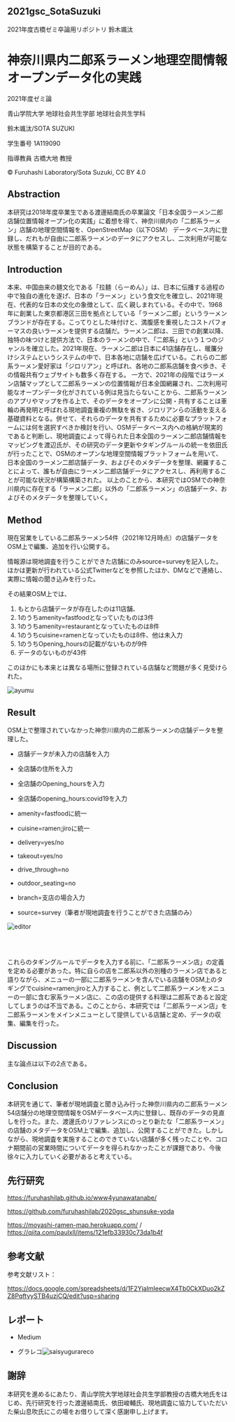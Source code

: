 ## 2021gsc_SotaSuzuki
2021年度古橋ゼミ卒論用リポジトリ 鈴木颯汰

# 神奈川県内二郎系ラーメン地理空間情報オープンデータ化の実践

2021年度ゼミ論

青山学院大学 地球社会共生学部 地球社会共生学科

鈴木颯汰/SOTA SUZUKI

学生番号 1A119090

指導教員 古橋大地 教授

© Furuhashi Laboratory/Sota Suzuki, CC BY 4.0

## Abstraction

本研究は2018年度卒業生である渡邊結南氏の卒業論文「日本全国ラーメン二郎店舗位置情報オープン化の実践」に着想を得て、神奈川県内の「二郎系ラーメン」店舗の地理空間情報を、OpenStreetMap（以下OSM）
データベース内に登録し、だれもが自由に二郎系ラーメンのデータにアクセスし、二次利用が可能な状態を構築することが目的である。

## Introduction

本来、中国由来の麺文化である「拉麺（らーめん）」は、日本に伝播する過程の中で独自の進化を遂げ、日本の「ラーメン」という食文化を確立し、2021年現在、代表的な日本の文化の象徴として、広く親しまれている。その中で、1968年に創業した東京都港区三田を拠点としている「ラーメン二郎」というラーメンブランドが存在する。こってりとした味付けと、満腹感を重視したコストパフォーマスの良いラーメンを提供する店舗だ。ラーメン二郎は、三田での創業以降、独特の味つけと提供方法で、日本のラーメンの中で、「二郎系」という１つのジャンルを確立した。2021年現在、ラーメン二郎は日本に41店舗存在し、暖簾分けシステムというシステムの中で、日本各地に店舗を広げている。これらの二郎系ラーメン愛好家は「ジロリアン」と呼ばれ、各地の二郎系店舗を食べ歩き、その情報共有ウェブサイトも数多く存在する。 一方で、2021年の段階ではラーメン店舗マップとして二郎系ラーメンの位置情報が日本全国網羅され、二次利用可能なオープンデータ化がされている例は見当たらないことから、二郎系ラーメンのアプリやマップを作る上で、そのデータをオープンに公開・共有することは車輪の再発明と呼ばれる現地調査重複の無駄を省き、ジロリアンらの活動を支える基礎資料となる。併せて、それらのデータを共有するために必要なプラットフォームには何を選択すべきか検討を行い、OSMデータベース内への格納が現実的であると判断し、現地調査によって得られた日本全国のラーメン二郎店舗情報をマッピングを渡辺氏が、その研究のデータ更新やタギングルールの統一を依田氏が行ったことで、OSMのオープンな地理空間情報プラットフォームを用いて、日本全国のラーメン二郎店舗データ、およびそのメタデータを整理、網羅することによって、誰もが自由にラーメン二郎店舗データにアクセスし、再利用することが可能な状況が構築構築された。 以上のことから、本研究ではOSMでの神奈川県内に存在する「ラーメン二郎」以外の「二郎系ラーメン」の店舗データ、およびそのメタデータを整理していく。

## Method

現在営業をしている二郎系ラーメン54件（2021年12月時点）の店舗データをOSM上で編集、追加を行い公開する。

情報源は現地調査を行うことができた店舗にのみsource=surveyを記入した。ほかは更新が行われている公式Twitterなどを参照したほか、DMなどで連絡し、実際に情報の聞き込みを行った。

その結果OSM上では、

1. もとから店舗データが存在したのは11店舗、
2. 1のうちamenity=fastfoodとなっていたものは3件
3. 1のうちamenity=restaurantとなっていたものは8件
4. 1のうちcuisine=ramenとなっていたものは8件、他は未入力
5. 1のうちOpening_hoursの記載がないものが9件
6. データのないものが43件

このほかにも本来とは異なる場所に登録されている店舗など問題が多く見受けられた。

![ayumu](https://user-images.githubusercontent.com/72395572/152496585-9b2616f1-4ea6-49f3-9495-6066ef3af15b.png)

## Result

OSM上で整理されていなかった神奈川県内の二郎系ラーメンの店舗データを整理した。

- 店舗データが未入力の店舗を入力

- 全店舗の住所を入力

- 全店舗のOpening_hoursを入力

- 全店舗のopening_hours:covid19を入力

- amenity=fastfoodに統一

- cuisine=ramen;jiroに統一

- delivery=yes/no

- takeout=yes/no

- drive_through=no

- outdoor_seating=no

- branch=支店の場合入力

- source=survey（筆者が現地調査を行うことができた店舗のみ）

![editor](https://user-images.githubusercontent.com/72395572/152496616-469b0406-8f4a-44c3-afe2-9afc9c07443a.png)

<br>
<br>

これらのタギングルールでデータを入力する前に、「二郎系ラーメン店」の定義を定める必要があった。特に自らの店を二郎系以外の別種のラーメン店であると語りながら、メニューの一部に二郎系ラーメンを含んでいる店舗をOSM上のタギングでcuisine=ramen;jiroと入力すること、例として二郎系ラーメンをメニューの一部に含む家系ラーメン店に、この店の提供する料理は二郎系であると設定してしまうのは不当である。このことから、本研究では「二郎系ラーメン店」を二郎系ラーメンをメインメニューとして提供している店舗と定め、データの収集、編集を行った。

## Discussion

主な論点は以下の2点である。



## Conclusion

本研究を通じて、筆者が現地調査と聞き込み行った神奈川県内の二郎系ラーメン54店舗分の地理空間情報をOSMデータベース内に登録し、既存のデータの見直しを行った。また、渡邊氏のリファレンスにのっとり新たな「二郎系ラーメン」の店舗のメタデータをOSM上で編集、追加し、公開することができた。しかしながら、現地調査を実施することのできていない店舗が多く残ったことや、コロナ期間前の営業時間についてデータを得られなかったことが課題であり、今後徐々に入力していく必要があると考えている。

## 先行研究

https://furuhashilab.github.io/www4yunawatanabe/

https://github.com/furuhashilab/2020gsc_shunsuke-yoda

https://moyashi-ramen-map.herokuapp.com/ / https://qiita.com/paulxll/items/121efb33930c73da1b4f

## 参考文献

参考文献リスト：

https://docs.google.com/spreadsheets/d/1F2YjalmIeecwX4Tb0CkXDuo2kZZ8PqftyySTB4uzjCQ/edit?usp=sharing

## レポート

- Medium

- グラレコ![saisyugurareco](https://user-images.githubusercontent.com/72395572/152490276-e6802f7f-730b-4597-bb27-7230b0632fce.jpg)


## 謝辞

本研究を進めるにあたり、青山学院大学地球社会共生学部教授の古橋大地氏をはじめ、先行研究を行った渡邊結南氏、依田峻輔氏、現地調査に協力していただいた柴山息吹氏にこの場をお借りして深く感謝申し上げます。















